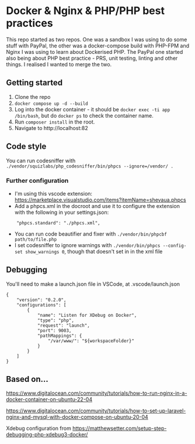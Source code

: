 # Docker & Nginx & PHP/PHP best practices

This repo started as two repos. One was a sandbox I was using to do some stuff with PayPal, the other was a docker-compose build with PHP-FPM and Nginx I was using to learn about Dockerised PHP. The PayPal one started also being about PHP best practice - PRS, unit testing, linting and other things. I realised I wanted to merge the two.

## Getting started

1. Clone the repo
2. `docker compose up -d --build`
3. Log into the docker container - it should be `docker exec -ti app /bin/bash`, but do `docker ps` to check the container name.
3. Run `composer install` in the root.
4. Navigate to http://localhost:82

## Code style

You can run codesniffer with `./vendor/squizlabs/php_codesniffer/bin/phpcs --ignore=/vendor/ .`

### Further configuration

- I'm using this vscode extension: https://marketplace.visualstudio.com/items?itemName=shevaua.phpcs
- Add a phpcs.xml in the docroot and use it to configure the extension with the following in your settings.json: 
```
    "phpcs.standard": "./phpcs.xml",
```
- You can run code beautifier and fixer with `./vendor/bin/phpcbf path/to/file.php`
- I set codesniffer to ignore warnings with `./vendor/bin/phpcs --config-set show_warnings 0`, though that doesn't set in in the xml file

## Debugging

You'll need to make a launch.json file in VSCode, at .vscode/launch.json

```
{
    "version": "0.2.0",
    "configurations": [
        {
            "name": "Listen for XDebug on Docker",
            "type": "php",
            "request": "launch",
            "port": 9003,
            "pathMappings": {
                "/var/www/": "${workspaceFolder}"
            }
        }
    ]
}
```

## Based on...

https://www.digitalocean.com/community/tutorials/how-to-run-nginx-in-a-docker-container-on-ubuntu-22-04

https://www.digitalocean.com/community/tutorials/how-to-set-up-laravel-nginx-and-mysql-with-docker-compose-on-ubuntu-20-04

Xdebug configuration from https://matthewsetter.com/setup-step-debugging-php-xdebug3-docker/ 